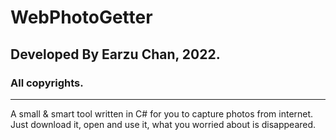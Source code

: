# WebPhotoGetter
## Developed By Earzu Chan, 2022. 
### All copyrights. 
---
A small & smart tool written in C# for you to capture photos from internet. 
Just download it, open and use it, what you worried about is disappeared. 
